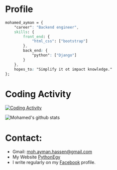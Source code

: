 # Profile

```css
mohamed_ayman = {
    "career": "Backend engineer",
    skills: {
        front_end: {
            "html_css": ["bootstrap"]
        },
        back_end: {
            "python": ["Django"]
        }
    },
    hopes_to: "Simplify it ot impact knowledge."
};
```
# Coding Activity

[![Coding Activity](https://github-readme-stats.vercel.app/api/wakatime?theme=react&username=mohamedayman28&layout=compact&v=2)](https://github.com/anuraghazra/github-readme-stats)

![Mohamed's github stats](https://github-readme-stats.vercel.app/api?theme=react&username=mohamedayman28&show_icons=true&hide=contribs,issues)

# Contact:
* Gmail: moh.ayman.hassen@gmail.com
* My Website [PythonEgy](http://www.pythonegy.com/)
* I write regularly on my [Facebook](https://www.facebook.com/MohamedAymanHassen/) profile.
